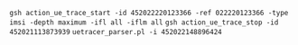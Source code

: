 ```gsh action_ue_trace_start -id 452022220123366 -ref 022220123366 -type imsi -depth maximum -ifl all -iflm all``` ```gsh action_ue_trace_stop -id  452021113873939``` ```uetracer_parser.pl -i 452022148896424```
